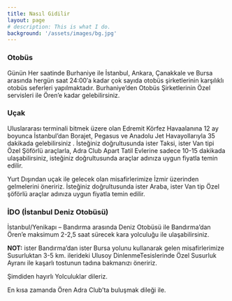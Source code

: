 ```yaml
---
title: Nasıl Gidilir
layout: page
# description: This is what I do.
background: '/assets/images/bg.jpg'
---
```


### Otobüs
Günün Her saatinde Burhaniye ile İstanbul, Ankara, Çanakkale ve Bursa arasında hergün saat 24:00′a kadar çok sayıda otobüs şirketlerinin karşılıklı otobüs seferleri yapılmaktadır. Burhaniye’den Otobüs Şirketlerinin Özel servisleri ile Ören’e kadar gelebilirsiniz.

### Uçak
Uluslararası terminali bitmek üzere olan Edremit Körfez Havaalanına 12 ay boyunca İstanbul’dan Borajet, Pegasus ve Anadolu Jet Havayollarıyla 35 dakikada gelebilirsiniz . İsteğiniz doğrultusunda ister Taksi, ister Van tipi Özel Şöförlü araçlarla, Adra Club Apart Tatil Evlerine sadece 10-15 dakikada ulaşabilirsiniz, isteğiniz doğrultusunda araçlar adınıza uygun fiyatla temin edilir.

Yurt Dışından uçak ile gelecek olan misafirlerimize İzmir üzerinden gelmelerini öneririz. İsteğiniz doğrultusunda ister Araba, ister Van tip Özel şöförlü araçlar adınıza uygun fiyatla temin edilir.

### İDO (İstanbul Deniz Otobüsü)
İstanbul/Yenikapı – Bandırma arasında Deniz Otobüsü ile Bandırma’dan Ören’e maksimum 2-2,5 saat sürecek kara yolculuğu ile ulaşabilirsiniz.

**NOT:** ister Bandırma’dan ister Bursa yolunu kullanarak gelen misafirlerimize Susurluktan 3-5 km. ilerideki Ulusoy DinlenmeTesislerinde Özel Susurluk Ayranı ile kaşarlı tostunun tadına bakmanızı öneririz.

Şimdiden hayırlı Yolculuklar dileriz.

En kısa zamanda Ören Adra Club’ta buluşmak dileği ile.